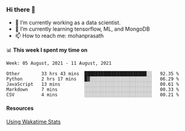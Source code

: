 ### Hi there 👋

- 🔭 I’m currently working as a data scientist.
- 🌱 I’m currently learning tensorflow, ML, and MongoDB
- 📫 How to reach me: mohanprasath

📊 **This week I spent my time on**
<!--START_SECTION:waka-->
```text
Week: 05 August, 2021 - 11 August, 2021

Other        33 hrs 43 mins  ███████████████████████░░   92.35 % 
Python       2 hrs 17 mins   █▓░░░░░░░░░░░░░░░░░░░░░░░   06.29 % 
JavaScript   13 mins         ░░░░░░░░░░░░░░░░░░░░░░░░░   00.61 % 
Markdown     7 mins          ░░░░░░░░░░░░░░░░░░░░░░░░░   00.33 % 
CSV          4 mins          ░░░░░░░░░░░░░░░░░░░░░░░░░   00.21 % 
```
<!--END_SECTION:waka-->

#### Resources
[Using Wakatime Stats](https://github.com/marketplace/actions/waka-readme)
